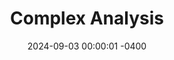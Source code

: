 ---
title: Complex Analysis
class_code: MAT 335
semester_name: Fall 2024
semester_order: 5
order: 1
date: 2024-09-03 00:00:01 -0400
downloads:
  - label: MAT 335 Notes
    url: /downloads/MAT%20335%20Notes.pdf
texts:
  - title: Complex Analysis
    author: Elias Stein and Rami Shakarchi
  - title: Complex Analysis
    author: Lars Ahlfors
  - title: Visual Complex Analysis
    author: Tristan Needham
  - title: Real and Complex Analysis
    author: Walter Rudin
  - title: Complex Analysis
    author: Serge Lang
---